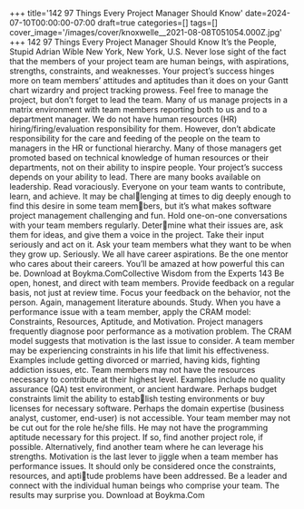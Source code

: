 +++
title='142 97 Things Every Project Manager Should Know'
date=2024-07-10T00:00:00-07:00
draft=true
categories=[]
tags=[]
cover_image='/images/cover/knoxwelle__2021-08-08T051054.000Z.jpg'
+++
142 97 Things Every Project Manager Should Know
It’s the People, 
Stupid
Adrian Wible
New York, New York, U.S.
Never lose sight of the fact that the members of your project team are 
human beings, with aspirations, strengths, constraints, and weaknesses. Your 
project’s success hinges more on team members’ attitudes and aptitudes than 
it does on your Gantt chart wizardry and project tracking prowess. Feel free to 
manage the project, but don’t forget to lead the team.
Many of us manage projects in a matrix environment with team members 
reporting both to us and to a department manager. We do not have human 
resources (HR) hiring/firing/evaluation responsibility for them. However, 
don’t abdicate responsibility for the care and feeding of the people on the team 
to managers in the HR or functional hierarchy.
Many of those managers get promoted based on technical knowledge of 
human resources or their departments, not on their ability to inspire people. 
Your project’s success depends on your ability to lead. There are many books 
available on leadership. Read voraciously.
Everyone on your team wants to contribute, learn, and achieve. It may be challenging at times to dig deeply enough to find this desire in some team members, but it’s what makes software project management challenging and fun.
Hold one-on-one conversations with your team members regularly. Determine what their issues are, ask them for ideas, and give them a voice in the 
project. Take their input seriously and act on it.
Ask your team members what they want to be when they grow up. Seriously. 
We all have career aspirations. Be the one mentor who cares about their 
careers. You’ll be amazed at how powerful this can be.
Download at Boykma.ComCollective Wisdom from the Experts 143
Be open, honest, and direct with team members. Provide feedback on a regular 
basis, not just at review time. Focus your feedback on the behavior, not the 
person. Again, management literature abounds. Study.
When you have a performance issue with a team member, apply the CRAM 
model: Constraints, Resources, Aptitude, and Motivation. Project managers 
frequently diagnose poor performance as a motivation problem. The CRAM 
model suggests that motivation is the last issue to consider. A team member 
may be experiencing constraints in his life that limit his effectiveness. Examples 
include getting divorced or married, having kids, fighting addiction issues, etc.
Team members may not have the resources necessary to contribute at their 
highest level. Examples include no quality assurance (QA) test environment, 
or ancient hardware. Perhaps budget constraints limit the ability to establish testing environments or buy licenses for necessary software. Perhaps the 
domain expertise (business analyst, customer, end-user) is not accessible.
Your team member may not be cut out for the role he/she fills. He may not have the 
programming aptitude necessary for this project. If so, find another project role, 
if possible. Alternatively, find another team where he can leverage his strengths.
Motivation is the last lever to jiggle when a team member has performance 
issues. It should only be considered once the constraints, resources, and aptitude problems have been addressed.
Be a leader and connect with the individual human beings who comprise your 
team. The results may surprise you.
Download at Boykma.Com
